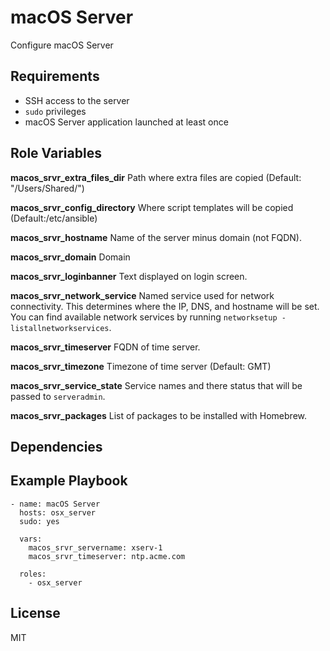 macOS Server
=========

Configure macOS Server

Requirements
------------

* SSH access to the server
* `sudo` privileges
* macOS Server application launched at least once

Role Variables
--------------
**macos_srvr_extra_files_dir**    Path where extra files are copied (Default: "/Users/Shared/")

**macos_srvr_config_directory**   Where script templates will be copied (Default:/etc/ansible)

**macos_srvr_hostname**       Name of the server minus domain (not FQDN).

**macos_srvr_domain**         Domain

**macos_srvr_loginbanner**    Text displayed on login screen.

**macos_srvr_network_service**    Named service used for network connectivity. This determines where the IP, DNS, and hostname will be set. You can find available network services by running `networksetup -listallnetworkservices`.

**macos_srvr_timeserver**     FQDN of time server.

**macos_srvr_timezone**       Timezone of time server (Default: GMT)

**macos_srvr_service_state**  Service names and there status that will be passed to `serveradmin`.

**macos_srvr_packages**       List of packages to be installed with Homebrew.


Dependencies
------------



Example Playbook
----------------

    - name: macOS Server
      hosts: osx_server
      sudo: yes

      vars:
        macos_srvr_servername: xserv-1
        macos_srvr_timeserver: ntp.acme.com

      roles:
        - osx_server

License
-------

MIT
